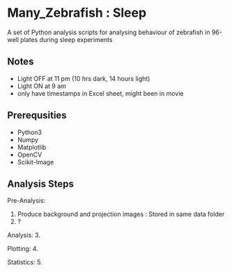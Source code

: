 # Many_Zebrafish : Sleep
A set of Python analysis scripts for analysing behaviour of zebrafish in 96-well plates during sleep experiments

## Notes
- Light OFF at 11 pm (10 hrs dark, 14 hours light)
- Light ON at 9 am
- only have timestamps in Excel sheet, might been in movie

## Prerequsities
- Python3
- Numpy
- Matplotlib
- OpenCV
- Scikit-Image

## Analysis Steps
Pre-Analysis:
1. Produce background and projection images : Stored in same data folder
2. ?


Analysis:
3. 

Plotting:
4. 

Statistics:
5. 